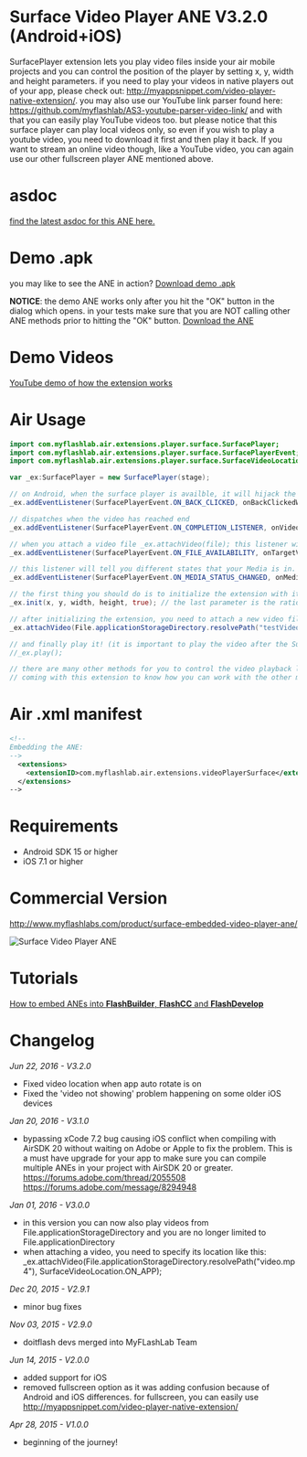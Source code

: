 # Surface Video Player ANE V3.2.0 (Android+iOS)
SurfacePlayer extension lets you play video files inside your air mobile projects and you can control the position of the player by setting x, y, width and height parameters. if you need to play your videos in native players out of your app, please check out: http://myappsnippet.com/video-player-native-extension/. you may also use our YouTube link parser found here: https://github.com/myflashlab/AS3-youtube-parser-video-link/ and with that you can easily play YouTube videos too. but please notice that this surface player can play local videos only, so even if you wish to play a youtube video, you need to download it first and then play it back. If you want to stream an online video though, like a YouTube video, you can again use our other fullscreen player ANE mentioned above.

# asdoc
[find the latest asdoc for this ANE here.](http://myflashlab.github.io/asdoc/com/myflashlab/air/extensions/player/surface/package-detail.html)

# Demo .apk
you may like to see the ANE in action? [Download demo .apk](https://github.com/myflashlab/surfaceVideoPlayer-ANE/tree/master/FD/dist) 

**NOTICE**: the demo ANE works only after you hit the "OK" button in the dialog which opens. in your tests make sure that you are NOT calling other ANE methods prior to hitting the "OK" button.
[Download the ANE](https://github.com/myflashlab/surfaceVideoPlayer-ANE/tree/master/FD/lib)

# Demo Videos
[YouTube demo of how the extension works](https://www.youtube.com/watch?v=HefrQwCSkKE) 

# Air Usage
```actionscript
import com.myflashlab.air.extensions.player.surface.SurfacePlayer;
import com.myflashlab.air.extensions.player.surface.SurfacePlayerEvent;
import com.myflashlab.air.extensions.player.surface.SurfaceVideoLocation;

var _ex:SurfacePlayer = new SurfacePlayer(stage);

// on Android, when the surface player is availble, it will hijack the device back button clicks! with the folloiwng listener you can listen to device's back button clicks
_ex.addEventListener(SurfacePlayerEvent.ON_BACK_CLICKED, onBackClickedWhenSurfacePlayerIsAvailable);

// dispatches when the video has reached end
_ex.addEventListener(SurfacePlayerEvent.ON_COMPLETION_LISTENER, onVideoPlaybackCompleted);

// when you attach a video file _ex.attachVideo(file); this listener will tell you if this file is availble or not. play your video only if it is availble
_ex.addEventListener(SurfacePlayerEvent.ON_FILE_AVAILABILITY, onTargetVideoAvailability);

// this listener will tell you different states that your Media is in. "STARTED", "PAUSED", "STOPPED"
_ex.addEventListener(SurfacePlayerEvent.ON_MEDIA_STATUS_CHANGED, onMediaStatusChanged);

// the first thing you should do is to initialize the extension with its initial parameters
_ex.init(x, y, width, height, true); // the last parameter is the ratio for your video clip if false, the video will be stretched to fit your specified width and height

// after initializing the extension, you need to attach a new video file to it
_ex.attachVideo(File.applicationStorageDirectory.resolvePath("testVideoPlayerSurface.mp4"), SurfaceVideoLocation.ON_APP);

// and finally play it! (it is important to play the video after the SurfacePlayerEvent.ON_FILE_AVAILABILITY event is dispatched)
//_ex.play();

// there are many other methods for you to control the video playback like pause, seek, fullscreen, set volume, etc. please study the sample demo project
// coming with this extension to know how you can work with the other methods and when/how to dispose the extension properly.
```

# Air .xml manifest
```xml
<!--
Embedding the ANE:
-->
  <extensions>
    <extensionID>com.myflashlab.air.extensions.videoPlayerSurface</extensionID>
  </extensions>
-->
```

# Requirements
* Android SDK 15 or higher 
* iOS 7.1 or higher

# Commercial Version
http://www.myflashlabs.com/product/surface-embedded-video-player-ane/

![Surface Video Player ANE](http://www.myflashlabs.com/wp-content/uploads/2015/11/product_adobe-air-ane-extension-surface-video-player-680x844.jpg)

# Tutorials
[How to embed ANEs into **FlashBuilder**, **FlashCC** and **FlashDevelop**](https://www.youtube.com/watch?v=Oubsb_3F3ec&list=PL_mmSjScdnxnSDTMYb1iDX4LemhIJrt1O)  

# Changelog
*Jun 22, 2016 - V3.2.0*
* Fixed video location when app auto rotate is on
* Fixed the 'video not showing' problem happening on some older iOS devices


*Jan 20, 2016 - V3.1.0*
* bypassing xCode 7.2 bug causing iOS conflict when compiling with AirSDK 20 without waiting on Adobe or Apple to fix the problem. This is a must have upgrade for your app to make sure you can compile multiple ANEs in your project with AirSDK 20 or greater. https://forums.adobe.com/thread/2055508 https://forums.adobe.com/message/8294948


*Jan 01, 2016 - V3.0.0*
* in this version you can now also play videos from File.applicationStorageDirectory and you are no longer limited to File.applicationDirectory
* when attaching a video, you need to specify its location like this: _ex.attachVideo(File.applicationStorageDirectory.resolvePath("video.mp4"), SurfaceVideoLocation.ON_APP);


*Dec 20, 2015 - V2.9.1*
* minor bug fixes


*Nov 03, 2015 - V2.9.0*
* doitflash devs merged into MyFLashLab Team


*Jun 14, 2015 - V2.0.0*
* added support for iOS
* removed fullscreen option as it was adding confusion because of Android and iOS differences. for fullscreen, you can easily use http://myappsnippet.com/video-player-native-extension/


*Apr 28, 2015 - V1.0.0*
* beginning of the journey!